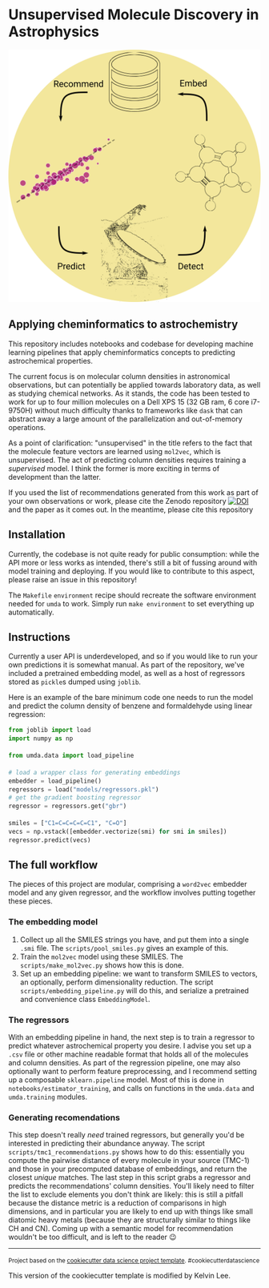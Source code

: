 # Unsupervised Molecule Discovery in Astrophysics

![umap-image](project-image.png)

## Applying cheminformatics to astrochemistry

This repository includes notebooks and codebase for developing machine learning
pipelines that apply cheminformatics concepts to predicting astrochemical properties.

The current focus is on molecular column densities in astronomical observations,
but can potentially be applied towards laboratory data, as well as studying chemical
networks. As it stands, the code has been tested to work for up to four million
molecules on a Dell XPS 15 (32 GB ram, 6 core i7-9750H) without much difficulty
thanks to frameworks like `dask` that can abstract away a large amount of the
parallelization and out-of-memory operations.

As a point of clarification: "unsupervised" in the title refers to the fact that the
molecule feature vectors are learned using `mol2vec`, which is unsupervised. The
act of predicting column densities requires training a _supervised_ model. I think
the former is more exciting in terms of development than the latter.

If you used the list of recommendations generated from this work as part of your
own observations or work, please cite the Zenodo repository [![DOI](https://zenodo.org/badge/DOI/10.5281/zenodo.5080543.svg)](https://doi.org/10.5281/zenodo.5080543) and the paper as it comes out.
In the meantime, please cite this repository

## Installation

Currently, the codebase is not quite ready for public consumption: while the
API more or less works as intended, there's still a bit of fussing around with
model training and deploying. If you would like to contribute to this aspect,
please raise an issue in this repository!

The `Makefile` `environment` recipe should recreate the software environment
needed for `umda` to work. Simply run `make environment` to set everything
up automatically.

## Instructions

Currently a user API is underdeveloped, and so if you would like to run your
own predictions it is somewhat manual. As part of the repository, we've included
a pretrained embedding model, as well as a host of regressors stored as `pickle`s
dumped using `joblib`.

Here is an example of the bare minimum code one needs to run the model and
predict the column density of benzene and formaldehyde using linear regression:

```python
from joblib import load
import numpy as np

from umda.data import load_pipeline

# load a wrapper class for generating embeddings
embedder = load_pipeline()
regressors = load("models/regressors.pkl")
# get the gradient boosting regressor
regressor = regressors.get("gbr")

smiles = ["C1=C=C=C=C=C1", "C=O"]
vecs = np.vstack([embedder.vectorize(smi) for smi in smiles])
regressor.predict(vecs)
```

## The full workflow

The pieces of this project are modular, comprising a `word2vec` embedder model
and any given regressor, and the workflow involves putting together these pieces.

### The embedding model

1. Collect up all the SMILES strings you have, and put them into a single `.smi` file. The `scripts/pool_smiles.py` gives an example of this.
2. Train the `mol2vec` model using these SMILES. The `scripts/make_mol2vec.py` shows how this is done.
3. Set up an embedding pipeline: we want to transform SMILES to vectors, an optionally, perform dimensionality reduction. The script `scripts/embedding_pipeline.py` will do this, and serialize a pretrained and convenience class `EmbeddingModel`.

### The regressors

With an embedding pipeline in hand, the next step is to train a regressor to predict whatever astrochemical property you desire. I advise you set up a `.csv` file or other machine readable format that holds all of the molecules and column densities. As part of the regression pipeline, one may also optionally want to perform feature preprocessing, and I recommend setting up a composable `sklearn.pipeline` model. Most of this is done in `notebooks/estimator_training`, and calls on functions in the `umda.data` and `umda.training` modules.

### Generating recomendations

This step doesn't really _need_ trained regressors, but generally you'd be interested in predicting their abundance anyway. The script `scripts/tmc1_recommendations.py` shows how to do this: essentially you compute the pairwise distance of every molecule in your source (TMC-1) and those in your precomputed database of embeddings, and return the closest _unique_ matches. The last step in this script grabs a regressor and predicts the recommendations' column densities. You'll likely need to filter the list to exclude elements you don't think are likely: this is still a pitfall because the distance metric is a reduction of comparisons in high dimensions, and in particular you are likely to end up with things like small diatomic heavy metals (because they are structurally similar to things like CH and CN). Coming up with a semantic model for recommendation wouldn't be too difficult, and is left to the reader 😉

--------

<p><small>Project based on the <a target="_blank" href="https://drivendata.github.io/cookiecutter-data-science/">cookiecutter data science project template</a>. #cookiecutterdatascience</small></p>
This version of the cookiecutter template is modified by Kelvin Lee.

